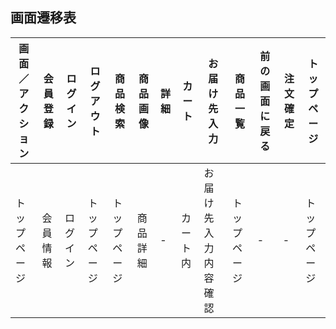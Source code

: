 ## 画面遷移表

|画面／アクション|会員登録|ログイン|ログアウト|商品検索|商品画像|詳細|カート|お届け先入力|商品一覧|前の画面に戻る|注文確定|トップページ|
|---------------|-------|-------|---------|--------|-------|---|------|-----------|-------|-------------|-------|-----------|
|トップページ|会員情報|ログイン|トップページ|トップページ|商品詳細|-|カート内|お届け先入力内容確認|トップページ|-|-|トップページ|
